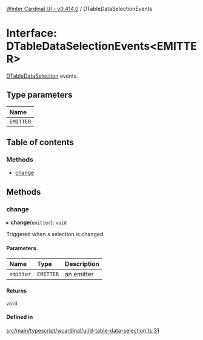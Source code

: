 [Winter Cardinal UI - v0.414.0](../index.md) / DTableDataSelectionEvents

# Interface: DTableDataSelectionEvents\<EMITTER\>

[DTableDataSelection](DTableDataSelection.md) events.

## Type parameters

| Name |
| :------ |
| `EMITTER` |

## Table of contents

### Methods

- [change](DTableDataSelectionEvents.md#change)

## Methods

### change

▸ **change**(`emitter`): `void`

Triggered when s selection is changed.

#### Parameters

| Name | Type | Description |
| :------ | :------ | :------ |
| `emitter` | `EMITTER` | an emitter |

#### Returns

`void`

#### Defined in

[src/main/typescript/wcardinal/ui/d-table-data-selection.ts:31](https://github.com/winter-cardinal/winter-cardinal-ui/blob/v0.414.0/src/main/typescript/wcardinal/ui/d-table-data-selection.ts#L31)
